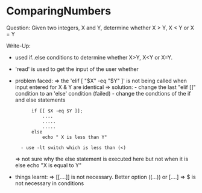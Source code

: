 # ComparingNumbers
Question:
Given two integers, X and Y, determine whether X > Y, X < Y or X = Y

Write-Up:
- used if..else conditions to determine whether X>Y, X<Y or X=Y.
- 'read' is used to get the input of the user whether
- problem faced:
	=> the 'elif [ "$X" -eq "$Y" ]' is not being called when input entered for X & Y are identical
	=> solution: 
		- change the last "elif []" condition to an 'else' condition (failed)
		- change the condtions of the if and else statements
		
			if [[ $X -eq $Y ]]; 
				....
				.....
				.....
			else
				echo " X is less than Y"

		- use -lt switch which is less than (<)  

	=> not sure why the else statement is executed here but not when it is 
		else
			echo "X is equal to Y"
- things learnt:
	=> [[....]] is not necessary. Better option ((...)) or [....]
	=> $ is not necessary in conditions 
